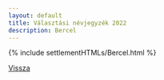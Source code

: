 ```yaml
---
layout: default
title: Választási névjegyzék 2022
description: Bercel
---
```


{% include settlementHTMLs/Bercel.html %}

[Vissza](./)